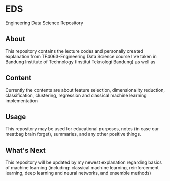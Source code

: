 # EDS
Engineering Data Science Repository
## About
This repository contains the lecture codes and personally created explanation from TF4063-Engineering Data Science course I've taken in
Bandung Institute of Technology (Institut Teknologi Bandung) as well as 
## Content
Currently the contents are about feature selection, dimensionality reduction, classification, clustering, regression and classical machine 
learning implementation
## Usage
This repository may be used for educational purposes, notes (in case our meatbag brain forget), summaries, and any other positive things.
## What's Next
This repository will be updated by my newest explanation regarding basics of machine learning (including: classical machine learning,
reinforcement learning, deep learning and neural networks, and ensemble methods)
